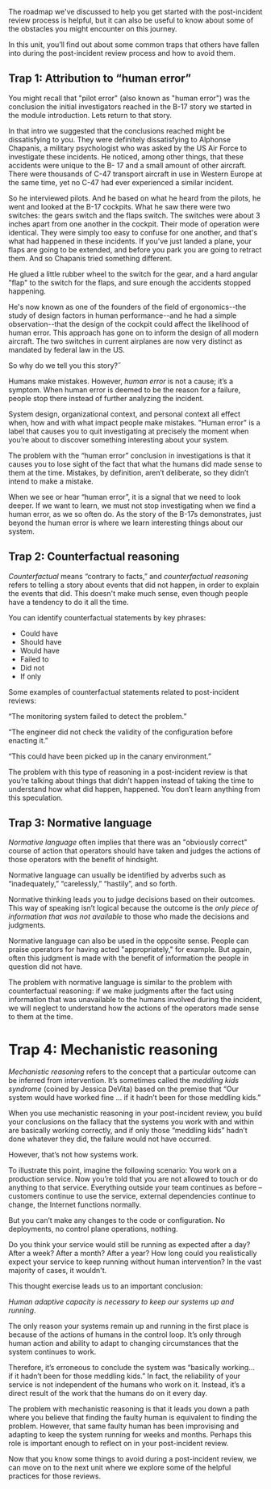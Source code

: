 The roadmap we've discussed to help you get started with the post-incident
review process is helpful, but it can also be useful to know about some of
the obstacles you might encounter on this journey.

In this unit, you’ll find out about some common traps that others have
fallen into during the post-incident review process and how to avoid them.

## Trap 1: Attribution to “human error”

You might recall that "pilot error" (also known as "human error") was the
conclusion the initial investigators reached in the B-17 story we started
in the module introduction. Lets return to that story.

In that intro we suggested that the conclusions reached might be
dissatisfying to you. They were definitely dissatisfying to Alphonse
Chapanis, a military psychologist who was asked by the US Air Force to
investigate these incidents. He noticed, among other things, that these
accidents were unique to the B- 17 and a small amount of other aircraft.
There were thousands of C-47 transport aircraft in use in Western Europe at
the same time, yet no C-47 had ever experienced a similar incident.

So he interviewed pilots. And he based on what he heard from the pilots, he
went and looked at the B-17 cockpits. What he saw there were two switches:
the gears switch and the flaps switch. The switches were about 3 inches
apart from one another in the cockpit. Their mode of operation were
identical. They were simply too easy to confuse for one another, and that's
what had happened in these incidents. If you've just landed a plane, your
flaps are going to be extended, and before you park you are going to
retract them. And so Chapanis tried something different.

He glued a little rubber wheel to the switch for the gear, and a hard
angular "flap" to the switch for the flaps, and sure enough the accidents
stopped happening.

He's now known as one of the founders of the field of ergonomics--the study
of design factors in human performance--and he had a simple
observation--that the design of the cockpit could affect the likelihood of
human error. This approach has gone on to inform the design of all modern
aircraft. The two switches in current airplanes are now very distinct as
mandated by federal law in the US.

So why do we tell you this story?˝

Humans make mistakes. However, _human error_ is not a cause; it’s a
symptom. When human error is deemed to be the reason for a failure, people
stop there instead of further analyzing the incident.

System design, organizational context, and personal context all effect
when, how and with what impact people make mistakes. "Human error" is a
label that causes you to quit investigating at precisely the moment when
you’re about to discover something interesting about your system.

The problem with the “human error” conclusion in investigations is that it
causes you to lose sight of the fact that what the humans did made sense to
them at the time. Mistakes, by definition, aren’t deliberate, so they
didn’t intend to make a mistake.

When we see or hear “human error”, it is a signal that we need to look
deeper. If we want to learn, we must not stop investigating when we find a
human error, as we so often do. As the story of the B-17s demonstrates,
just beyond the human error is where we learn interesting things about our
system.

## Trap 2: Counterfactual reasoning

_Counterfactual_ means “contrary to facts,” and _counterfactual reasoning_
refers to telling a story about events that did not happen, in order to
explain the events that did. This doesn't make much sense, even though
people have a tendency to do it all the time.

You can identify counterfactual statements by key phrases:

-   Could have
-   Should have
-   Would have
-   Failed to
-   Did not
-   If only

Some examples of counterfactual statements related to post-incident
reviews:

“The monitoring system failed to detect the problem.”

“The engineer did not check the validity of the configuration before
enacting it.”

“This could have been picked up in the canary environment.”

The problem with this type of reasoning in a post-incident review is that
you’re talking about things that didn’t happen instead of taking the time
to understand how what did happen, happened. You don’t learn anything from
this speculation.

## Trap 3: Normative language

_Normative language_ often implies that there was an "obviously correct"
course of action that operators should have taken and judges the actions of
those operators with the benefit of hindsight.

Normative language can usually be identified by adverbs such as
“inadequately,” “carelessly,” “hastily”, and so forth.

Normative thinking leads you to judge decisions based on their outcomes.
This way of speaking isn’t logical because the outcome is the _only piece
of information that was not available_ to those who made the decisions and
judgments.

Normative language can also be used in the opposite sense. People can
praise operators for having acted "appropriately," for example. But again,
often this judgment is made with the benefit of information the people in
question did not have.

The problem with normative language is similar to the problem with
counterfactual reasoning: if we make judgments after the fact using
information that was unavailable to the humans involved during the
incident, we will neglect to understand how the actions of the operators
made sense to them at the time.

# Trap 4: Mechanistic reasoning

_Mechanistic reasoning_ refers to the concept that a particular outcome can
be inferred from intervention. It’s sometimes called the _meddling kids
syndrome_ (coined by Jessica DeVita) based on the premise that “Our system
would have worked fine … if it hadn’t been for those meddling kids.”

When you use mechanistic reasoning in your post-incident review, you build
your conclusions on the fallacy that the systems you work with and within
are basically working correctly, and if only those “meddling kids” hadn’t
done whatever they did, the failure would not have occurred.

However, that’s not how systems work.

To illustrate this point, imagine the following scenario: You work on a
production service. Now you’re told that you are not allowed to touch or do
anything to that service. Everything outside your team continues as before
– customers continue to use the service, external dependencies continue to
change, the Internet functions normally.

But you can’t make any changes to the code or configuration. No
deployments, no control plane operations, nothing.

Do you think your service would still be running as expected after a day?
After a week? After a month? After a year? How long could you realistically
expect your service to keep running without human intervention? In the vast
majority of cases, it wouldn't.

This thought exercise leads us to an important conclusion:

_Human adaptive capacity is necessary to keep our systems up and running_.

The only reason your systems remain up and running in the first place is
because of the actions of humans in the control loop. It’s only through
human action and ability to adapt to changing circumstances that the system
continues to work.

Therefore, it’s erroneous to conclude the system was “basically working…
if it hadn’t been for those meddling kids.” In fact, the reliability of
your service is not independent of the humans who work on it. Instead, it’s
a direct result of the work that the humans do on it every day.

The problem with mechanistic reasoning is that it leads you down a path
where you believe that finding the faulty human is equivalent to finding
the problem. However, that same faulty human has been improvising and
adapting to keep the system running for weeks and months. Perhaps this role
is important enough to reflect on in your post-incident review.

Now that you know some things to avoid during a post-incident review, we
can move on to the next unit where we explore some of the helpful practices
for those reviews.
